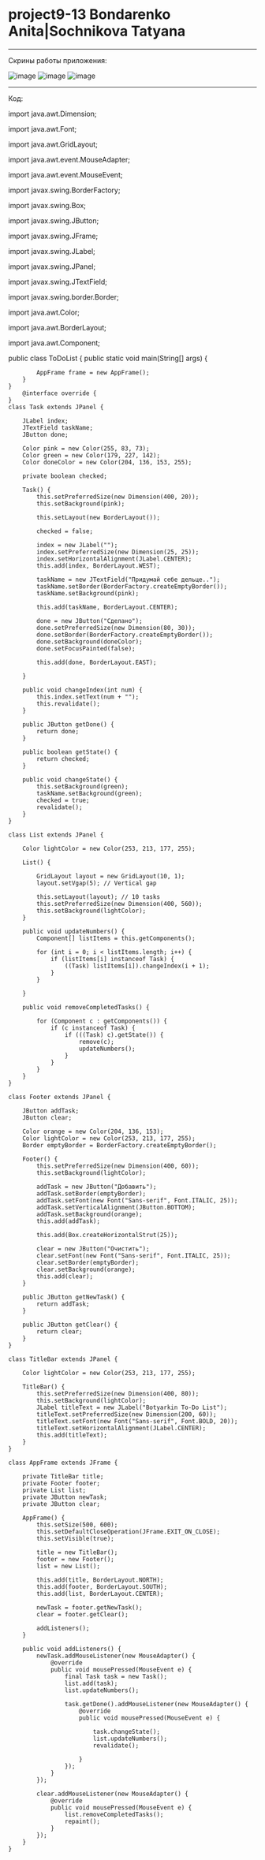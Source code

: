 # project9-13 Bondarenko Anita|Sochnikova Tatyana
____________________________________________________
Скрины работы приложения:

![image](https://user-images.githubusercontent.com/107804246/230068160-2ee7a67e-c3a6-44fd-a99e-0c439cd92704.png)
![image](https://user-images.githubusercontent.com/107804246/230068366-adfe2d6d-c293-462e-ba6b-5143bc06a0e2.png)
![image](https://user-images.githubusercontent.com/107804246/230068608-479aada8-4dcd-4c7c-b594-c312611c8a11.png)



__________________________________________________
Код:

import java.awt.Dimension;

import java.awt.Font;

import java.awt.GridLayout;

import java.awt.event.MouseAdapter;

import java.awt.event.MouseEvent;

import javax.swing.BorderFactory;

import javax.swing.Box;

import javax.swing.JButton;

import javax.swing.JFrame;

import javax.swing.JLabel;

import javax.swing.JPanel;

import javax.swing.JTextField;

import javax.swing.border.Border;

import java.awt.Color;

import java.awt.BorderLayout;

import java.awt.Component;


public class ToDoList {
    public static void main(String[] args) {

            AppFrame frame = new AppFrame();
        }
    }
        @interface override {
    }
    class Task extends JPanel {

        JLabel index;
        JTextField taskName;
        JButton done;

        Color pink = new Color(255, 83, 73);
        Color green = new Color(179, 227, 142);
        Color doneColor = new Color(204, 136, 153, 255);

        private boolean checked;

        Task() {
            this.setPreferredSize(new Dimension(400, 20));
            this.setBackground(pink);

            this.setLayout(new BorderLayout());

            checked = false;

            index = new JLabel("");
            index.setPreferredSize(new Dimension(25, 25));
            index.setHorizontalAlignment(JLabel.CENTER);
            this.add(index, BorderLayout.WEST);

            taskName = new JTextField("Придумай себе дельце..");
            taskName.setBorder(BorderFactory.createEmptyBorder());
            taskName.setBackground(pink);

            this.add(taskName, BorderLayout.CENTER);

            done = new JButton("Сделано");
            done.setPreferredSize(new Dimension(80, 30));
            done.setBorder(BorderFactory.createEmptyBorder());
            done.setBackground(doneColor);
            done.setFocusPainted(false);

            this.add(done, BorderLayout.EAST);

        }

        public void changeIndex(int num) {
            this.index.setText(num + "");
            this.revalidate();
        }

        public JButton getDone() {
            return done;
        }

        public boolean getState() {
            return checked;
        }

        public void changeState() {
            this.setBackground(green);
            taskName.setBackground(green);
            checked = true;
            revalidate();
        }
    }

    class List extends JPanel {

        Color lightColor = new Color(253, 213, 177, 255);

        List() {

            GridLayout layout = new GridLayout(10, 1);
            layout.setVgap(5); // Vertical gap

            this.setLayout(layout); // 10 tasks
            this.setPreferredSize(new Dimension(400, 560));
            this.setBackground(lightColor);
        }

        public void updateNumbers() {
            Component[] listItems = this.getComponents();

            for (int i = 0; i < listItems.length; i++) {
                if (listItems[i] instanceof Task) {
                    ((Task) listItems[i]).changeIndex(i + 1);
                }
            }

        }

        public void removeCompletedTasks() {

            for (Component c : getComponents()) {
                if (c instanceof Task) {
                    if (((Task) c).getState()) {
                        remove(c);
                        updateNumbers();
                    }
                }
            }
        }
    }

    class Footer extends JPanel {

        JButton addTask;
        JButton clear;

        Color orange = new Color(204, 136, 153);
        Color lightColor = new Color(253, 213, 177, 255);
        Border emptyBorder = BorderFactory.createEmptyBorder();

        Footer() {
            this.setPreferredSize(new Dimension(400, 60));
            this.setBackground(lightColor);

            addTask = new JButton("Добавить");
            addTask.setBorder(emptyBorder);
            addTask.setFont(new Font("Sans-serif", Font.ITALIC, 25));
            addTask.setVerticalAlignment(JButton.BOTTOM);
            addTask.setBackground(orange);
            this.add(addTask);

            this.add(Box.createHorizontalStrut(25));

            clear = new JButton("Очистить");
            clear.setFont(new Font("Sans-serif", Font.ITALIC, 25));
            clear.setBorder(emptyBorder);
            clear.setBackground(orange);
            this.add(clear);
        }

        public JButton getNewTask() {
            return addTask;
        }

        public JButton getClear() {
            return clear;
        }
    }

    class TitleBar extends JPanel {

        Color lightColor = new Color(253, 213, 177, 255);

        TitleBar() {
            this.setPreferredSize(new Dimension(400, 80));
            this.setBackground(lightColor);
            JLabel titleText = new JLabel("Botyarkin To-Do List");
            titleText.setPreferredSize(new Dimension(200, 60));
            titleText.setFont(new Font("Sans-serif", Font.BOLD, 20));
            titleText.setHorizontalAlignment(JLabel.CENTER);
            this.add(titleText);
        }
    }

    class AppFrame extends JFrame {

        private TitleBar title;
        private Footer footer;
        private List list;
        private JButton newTask;
        private JButton clear;

        AppFrame() {
            this.setSize(500, 600);
            this.setDefaultCloseOperation(JFrame.EXIT_ON_CLOSE);
            this.setVisible(true);

            title = new TitleBar();
            footer = new Footer();
            list = new List();

            this.add(title, BorderLayout.NORTH);
            this.add(footer, BorderLayout.SOUTH);
            this.add(list, BorderLayout.CENTER);

            newTask = footer.getNewTask();
            clear = footer.getClear();

            addListeners();
        }

        public void addListeners() {
            newTask.addMouseListener(new MouseAdapter() {
                @override
                public void mousePressed(MouseEvent e) {
                    final Task task = new Task();
                    list.add(task);
                    list.updateNumbers();

                    task.getDone().addMouseListener(new MouseAdapter() {
                        @override
                        public void mousePressed(MouseEvent e) {

                            task.changeState();
                            list.updateNumbers();
                            revalidate();

                        }
                    });
                }
            });

            clear.addMouseListener(new MouseAdapter() {
                @override
                public void mousePressed(MouseEvent e) {
                    list.removeCompletedTasks();
                    repaint();
                }
            });
        }
    }


